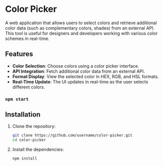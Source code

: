 # Color Picker

A web application that allows users to select colors and retrieve additional color data (such as complementary colors, shades) from an external API. This tool is useful for designers and developers working with various color schemes in real-time.

## Features

- **Color Selection**: Choose colors using a color picker interface.
- **API Integration**: Fetch additional color data from an external API.
- **Format Display**: View the selected color in HEX, RGB, and HSL formats.
- **Real-Time Update**: The UI updates in real-time as the user selects different colors.

### `npm start`

## Installation

1. Clone the repository:
   ```bash
   git clone https://github.com/username/color-picker.git
   cd color-picker

2. Install the dependencies:
   
   ```bash
   npm install

